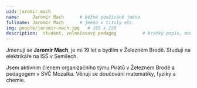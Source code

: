 ```yaml
---
uid: jaromir.mach
name:     Jaromír Mach  	# běžně používáné jméno
fullname: Jaromír Mach  	# jméno s tituly etc.
img: people/jaromir-mach.jpg   # 165 x 220
description:  student, volnočasový pedagog         	# kratký popis, max 160 znaků
---
```

Jmenuji se **Jaromír Mach**, je mi 19 let a bydlím v Železném Brodě. Studuji na elektrikáře na ISŠ v Semilech.

Jsem aktivním členem organizačního týmu Pirátů v Železném Brodě a pedagogem v SVČ Mozaika. Věnuji se doučování matematiky, fyziky a chemie.